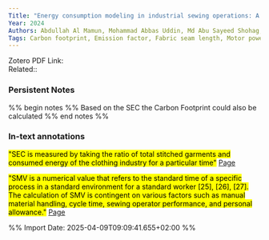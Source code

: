 ```yaml
---
Title: "Energy consumption modeling in industrial sewing operations: A case study on carbon footprint measurement in the apparel industry" 
Year: 2024 
Authors: Abdullah Al Mamun, Mohammad Abbas Uddin, Md Abu Sayeed Shohag, Mahathir Mohammad Bappy, Amit Talukder 
Tags: Carbon footprint, Emission factor, Fabric seam length, Motor power, Standard sewing speed, Stitching time
---
```

Zotero PDF Link:  
Related::  

### Persistent Notes 
%% begin notes %%
Based on the SEC the Carbon Footprint could also be calculated
 %% end notes %% 

### In-text annotations 

 <mark class="hltr-yellow">"SEC is measured by taking the ratio of total stitched garments and consumed energy of the clothing industry for a particular time"</mark> [Page ](zotero://open-pdf/library/items/U75W2LPA?page=&annotation=UFCVWZ5R) 
 
 
 <mark class="hltr-yellow">"SMV is a numerical value that refers to the standard time of a specific process in a standard environment for a standard worker [25], [26], [27]. The calculation of SMV is contingent on various factors such as manual material handling, cycle time, sewing operator performance, and personal allowance."</mark> [Page ](zotero://open-pdf/library/items/U75W2LPA?page=&annotation=6NNKB2EJ) 
 
 


%% Import Date: 2025-04-09T09:09:41.655+02:00 %%
